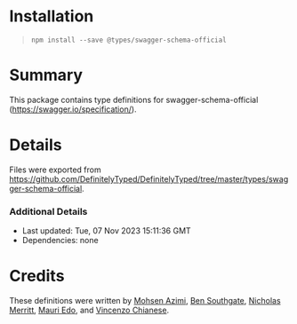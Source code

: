 # Installation
> `npm install --save @types/swagger-schema-official`

# Summary
This package contains type definitions for swagger-schema-official (https://swagger.io/specification/).

# Details
Files were exported from https://github.com/DefinitelyTyped/DefinitelyTyped/tree/master/types/swagger-schema-official.

### Additional Details
 * Last updated: Tue, 07 Nov 2023 15:11:36 GMT
 * Dependencies: none

# Credits
These definitions were written by [Mohsen Azimi](https://github.com/mohsen1), [Ben Southgate](https://github.com/bsouthga), [Nicholas Merritt](https://github.com/nimerritt), [Mauri Edo](https://github.com/mauriedo), and [Vincenzo Chianese](https://github.com/XVincentX).
